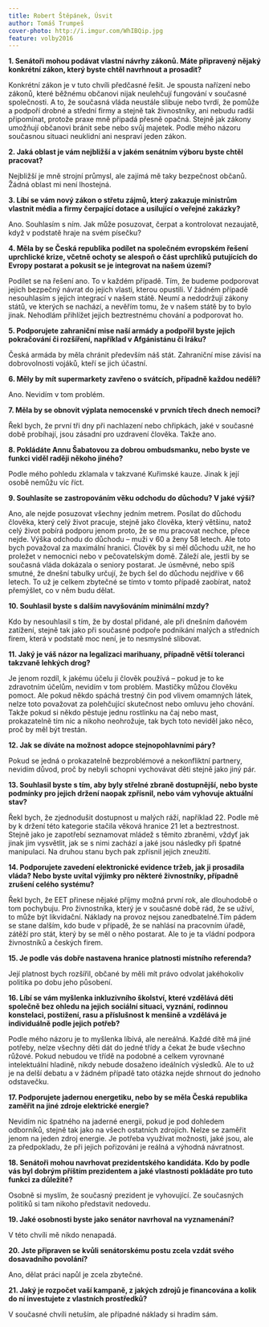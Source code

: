 ```yaml
---
title: Robert Štěpánek, Úsvit
author: Tomáš Trumpeš
cover-photo: http://i.imgur.com/WhIBQip.jpg
feature: volby2016
---
```


**1. Senátoři mohou podávat vlastní návrhy zákonů. Máte připravený nějaký konkrétní zákon, který byste chtěl navrhnout a prosadit?**

Konkrétní zákon je v tuto chvíli předčasné řešit. Je spousta nařízení nebo zákonů, které běžnému občanovi nijak neulehčují fungování v současné společnosti. A to, že současná vláda neustále slibuje nebo tvrdí, že pomůže a podpoří drobné a střední firmy a stejně tak živnostníky, ani nebudu radši připomínat, protože praxe mně připadá přesně opačná. Stejně jak zákony umožňují občanovi bránit sebe nebo svůj majetek. Podle mého názoru současnou situaci neuklidní ani nespraví jeden zákon.

**2. Jaká oblast je vám nejbližší a v jakém senátním výboru byste chtěl pracovat?**

Nejbližší je mně strojní průmysl, ale zajímá mě taky bezpečnost občanů. Žádná oblast mi není lhostejná.

**3. Líbí se vám nový zákon o střetu zájmů, který zakazuje ministrům vlastnit média a firmy čerpající dotace a usilující o veřejné zakázky?**

Ano. Souhlasím s ním. Jak může posuzovat, čerpat a kontrolovat nezaujatě, když v podstatě hraje na svém písečku?

**4. Měla by se Česká republika podílet na společném evropském řešení uprchlické krize, včetně ochoty se alespoň o část uprchlíků putujících do Evropy postarat a pokusit se je integrovat na našem území?**

Podílet se na řešení ano. To v každém případě. Tím, že budeme podporovat jejich bezpečný návrat do jejich vlasti, kterou opustili. V žádném případě nesouhlasím s jejich integrací v našem státě. Neumí a nedodržují zákony států, ve kterých se nachází, a nevěřím tomu, že v našem státě by to bylo jinak. Nehodlám přihlížet jejich beztrestnému chování a podporovat ho.

**5. Podporujete zahraniční mise naší armády a podpořil byste jejich pokračování či rozšíření, například v Afgánistánu či Iráku?**

Česká armáda by měla chránit především náš stát. Zahraniční mise závisí na dobrovolnosti vojáků, kteří se jich účastní.

**6. Měly by mít supermarkety zavřeno o svátcích, případně každou neděli?**

Ano. Nevidím v tom problém.

**7. Měla by se obnovit výplata nemocenské v prvních třech dnech nemoci?**

Řekl bych, že první tři dny při nachlazení nebo chřipkách, jaké v současné době probíhají, jsou zásadní pro uzdravení člověka. Takže ano. 

**8. Pokládáte Annu Šabatovou za dobrou ombudsmanku, nebo byste ve funkci viděl raději někoho jiného?**

Podle mého pohledu zklamala v takzvané Kuřimské kauze. Jinak k její osobě nemůžu víc říct.

**9. Souhlasíte se zastropováním věku odchodu do důchodu? V jaké výši?**

Ano, ale nejde posuzovat všechny jedním metrem. Posílat do důchodu člověka, který celý život pracuje, stejně jako člověka, který většinu, natož celý život pobírá podporu jenom proto, že se mu pracovat nechce, přece nejde. Výška odchodu do důchodu – muži v 60 a ženy 58 letech. Ale toto bych považoval za maximální hranici. Člověk by si měl důchodu užít, ne ho proležet v nemocnici nebo v pečovatelským domě. Záleží ale, jestli by se současná vláda dokázala o seniory postarat. Je úsměvné, nebo spíš smutné, že dnešní tabulky určují, že bych šel do důchodu nejdříve v 66 letech. To už je celkem zbytečné se tímto v tomto případě zaobírat, natož přemýšlet, co v něm budu dělat.

**10. Souhlasil byste s dalším navyšováním minimální mzdy?**

Kdo by nesouhlasil s tím, že by dostal přidané, ale při dnešním daňovém zatížení, stejně tak jako při současné podpoře podnikání malých a středních firem, která v podstatě moc není, je to nesmyslné slibovat.

**11. Jaký je váš názor na legalizaci marihuany, případně větší toleranci takzvaně lehkých drog?**

Je jenom rozdíl, k jakému účelu ji člověk používá – pokud je to ke zdravotním účelům, nevidím v tom problém. Mastičky můžou člověku pomoct. Ale pokud někdo spáchá trestný čin pod vlivem omamných látek, nelze toto považovat za polehčující skutečnost nebo omluvu jeho chování. Takže pokud si někdo pěstuje jednu rostlinku na čaj nebo mast, prokazatelně tím nic a nikoho neohrožuje, tak bych toto neviděl jako něco, proč by měl být trestán. 

**12. Jak se díváte na možnost adopce stejnopohlavními páry?**

Pokud se jedná o prokazatelně bezproblémové a nekonfliktní partnery, nevidím důvod, proč by nebyli schopni vychovávat děti stejně jako jiný pár. 

**13. Souhlasil byste s tím, aby byly střelné zbraně dostupnější, nebo byste podmínky pro jejich držení naopak zpřísnil, nebo vám vyhovuje aktuální stav?**

Řekl bych, že zjednodušit dostupnost u malých ráží, například 22. Podle mě by k držení této kategorie stačila věková hranice 21 let a beztrestnost. Stejně jako je zapotřebí seznamovat mládež s těmito zbraněmi, vždyť jak jinak jim vysvětlit, jak se s nimi zachází a jaké jsou následky při špatné manipulaci. Na druhou stanu bych pak zpřísnil jejich zneužití.

**14. Podporujete zavedení elektronické evidence tržeb, jak ji prosadila vláda? Nebo byste uvítal výjimky pro některé živnostníky, případně zrušení celého systému?**

Řekl bych, že EET přinese nějaké příjmy možná první rok, ale dlouhodobě o tom pochybuju. Pro živnostníka, který je v současné době rád, že se uživí, to může být likvidační. Náklady na provoz nejsou zanedbatelné.Tím pádem se stane dalším, kdo bude v případě, že se nahlásí na pracovním úřadě, zátěží pro stát, který by se měl o něho postarat. Ale to je ta vládní podpora živnostníků a českých firem.

**15. Je podle vás dobře nastavena hranice platnosti místního referenda?**

Její platnost bych rozšířil, občané by měli mít právo odvolat jakéhokoliv politika po dobu jeho působení. 

**16. Líbí se vám myšlenka inkluzivního školství, které vzdělává děti společně bez ohledu na jejich sociální situaci, vyznání, rodinnou konstelaci, postižení, rasu a příslušnost k menšině a vzdělává je individuálně podle jejich potřeb?**

Podle mého názoru je to myšlenka líbivá, ale nereálná. Každé dítě má jiné potřeby, nelze všechny děti dát do jedné třídy a čekat že bude všechno růžové. Pokud nebudou ve třídě na podobné a celkem vyrovnané intelektuální hladině, nikdy nebude dosaženo ideálních výsledků. Ale to už je na delší debatu a v žádném případě tato otázka nejde shrnout do jednoho odstavečku.

**17. Podporujete jadernou energetiku, nebo by se měla Česká republika zaměřit na jiné zdroje elektrické energie?**

Nevidím nic špatného na jaderné energii, pokud je pod dohledem odborníků, stejně tak jako na všech ostatních zdrojích. Nelze se zaměřit jenom na jeden zdroj energie. Je potřeba využívat možnosti, jaké jsou, ale za předpokladu, že při jejich pořizováni je reálná a výhodná návratnost.

**18. Senátoři mohou navrhovat prezidentského kandidáta. Kdo by podle vás byl dobrým příštím prezidentem a jaké vlastnosti pokládáte pro tuto funkci za důležité?**

Osobně si myslím, že současný prezident je vyhovující. Ze současných politiků si tam nikoho představit nedovedu.

**19. Jaké osobnosti byste jako senátor navrhoval na vyznamenání?**

V této chvíli mě nikdo nenapadá.

**20. Jste připraven se kvůli senátorskému postu zcela vzdát svého dosavadního povolání?**

Ano, dělat práci napůl je zcela zbytečné. 

**21. Jaký je rozpočet vaší kampaně, z jakých zdrojů je financována a kolik do ní investujete z vlastních prostředků?**

V současné chvíli netuším, ale případné náklady si hradím sám.